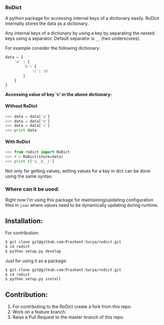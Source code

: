 ### RoDict

A python package for accessing internal keys of a dictionary easily. RoDict internally stores the data as a dictionary.

Any internal keys of a dictionary by using a key by separating the nested keys using a separator. Default separator is `__` (two underscores).

For example consider the following dictionary:

```python
data = {
	'a' : {
		'b': {
			'c': 10
		}
	}
}
```

**Accessing value of key 'c' in the above dictionary:**

#### Without RoDict 

```python
>>> data = data['a']
>>> data = data['b']
>>> data = data['c']
>>> print data
```

#### With RoDict

```python
>>> from rodict import RoDict
>>> r = RoDict(store=data)
>>> print r['a__b__c']
```

Not only for getting values, setting values for a key in dict can be done using the same syntax.

### Where can it be used:

Right now I'm using this package for maintaining/updating configuration files in `json` where values need to be dynamically updating during runtime.


## Installation:

For contribution:

```bash
$ git clone git@github.com:Prashant-Surya/rodict.git
$ cd rodict
$ python setup.py develop
```

Just for using it as a package:

```bash
$ git clone git@github.com:Prashant-Surya/rodict.git
$ cd rodict
$ python setup.py install
```

## Contribution:

1. For contributing to the RoDict create a fork from this repo.
2. Work on a feature branch.
3. Raise a Pull Request to the master branch of this repo.
